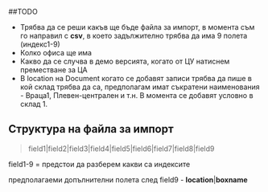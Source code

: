 ##TODO
* Трябва да се реши какъв ще бъде файла за импорт, в момента съм го направил с **csv**, в което задължително трябва да има 9 полета (индекс1-9)
* Колко офиса ще има
* Какво да се случва в демо версията, когато от ЦУ натиснем преместване за ЦА
* В location на Document когато се добавят записи трябва да пише в кой склад трябва да са, предполагам имат съкратени наименования - Враца1, Плевен-централен и т.н. В момента се добавят условно в склад 1.

## Структура на файла за импорт 

>field1|field2|field3|field4|field5|field6|field7|field8|field9

field1-9 = предстои да разберем какви са индексите

предполагаеми допълнителни полета след field9 - **location**|**boxname** 